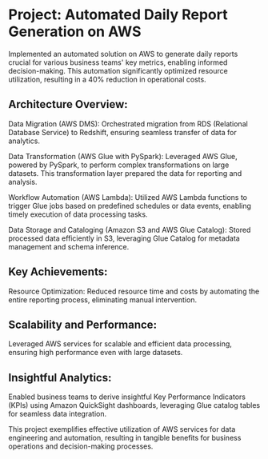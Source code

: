 # Project: Automated Daily Report Generation on AWS
Implemented an automated solution on AWS to generate daily reports crucial for various business teams' key metrics, enabling informed decision-making. This automation significantly optimized resource utilization, resulting in a 40% reduction in operational costs.

## Architecture Overview:
   Data Migration (AWS DMS): 
    Orchestrated migration from RDS (Relational Database Service) to Redshift, ensuring seamless transfer of data for analytics.

  Data Transformation (AWS Glue with PySpark): 
    Leveraged AWS Glue, powered by PySpark, to perform complex transformations on large datasets. This transformation layer prepared the data for reporting and analysis.

 Workflow Automation (AWS Lambda): 
    Utilized AWS Lambda functions to trigger Glue jobs based on predefined schedules or data events, enabling timely execution of data processing tasks.

 Data Storage and Cataloging (Amazon S3 and AWS Glue Catalog):
    Stored processed data efficiently in S3, leveraging Glue Catalog for metadata management and schema inference.

## Key Achievements:
 Resource Optimization:
    Reduced resource time and costs by automating the entire reporting process, eliminating manual intervention.

## Scalability and Performance: 
Leveraged AWS services for scalable and efficient data processing, ensuring high performance even with large datasets.

## Insightful Analytics: 
Enabled business teams to derive insightful Key Performance Indicators (KPIs) using Amazon QuickSight dashboards, leveraging Glue catalog tables for seamless data integration.

This project exemplifies effective utilization of AWS services for data engineering and automation, resulting in tangible benefits for business operations and decision-making processes.
